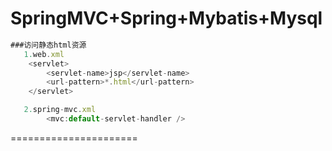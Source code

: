 SpringMVC+Spring+Mybatis+Mysql
======================

```javascript
###访问静态html资源
   1.web.xml
   	<servlet>
   		<servlet-name>jsp</servlet-name>
   		<url-pattern>*.html</url-pattern>
   	</servlet>

   2.spring-mvc.xml
   		<mvc:default-servlet-handler />
 ```

======================
	